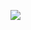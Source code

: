 <p><a href="https://portal.azure.com/#create/Microsoft.Template/uri/https%3A%2F%2Fraw.githubusercontent.com%2Fechuvyrov%2Farmtemplates%2Fmaster%2Fazuredeploy.json"><img style="max-width:100%;" src="https://camo.githubusercontent.com/9285dd3998997a0835869065bb15e5d500475034/687474703a2f2f617a7572656465706c6f792e6e65742f6465706c6f79627574746f6e2e706e67" data-canonical-src="http://azuredeploy.net/deploybutton.png"></a></p>
